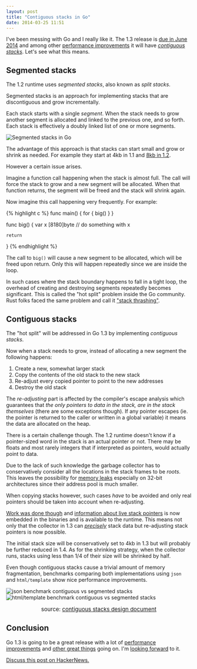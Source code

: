```yaml
---
layout: post
title: "Contiguous stacks in Go"
date: 2014-03-25 11:51
---
```


I've been messing with Go and I really like it. The 1.3 release is [due in June 2014](http://talks.golang.org/2014/go1.3.slide#2) and among other [performance improvements](https://docs.google.com/document/d/1s6MxBsLyBG45SRS60a-aM01DmZ4hD1nMzGAKdTopKGY/edit) it will have [*contiguous stacks*](http://golang.org/s/contigstacks). Let's see what this means.

## Segmented stacks

The 1.2 runtime uses *segmented stacks*, also known as *split stacks*.

Segmented stacks is an approach for implementing stacks that are discontiguous and grow incrementally.

Each stack starts with a single *segment*. When the stack needs to grow another segment is allocated and linked to the previous one, and so forth. Each stack is effectively a doubly linked list of one or more segments.

![Segmented stacks in Go](/assets/segmented-stacks.png)

The advantage of this approach is that stacks can start small and grow or shrink as needed. For example they start at 4kb in 1.1 and [8kb in 1.2](https://codereview.appspot.com/14317043/#ps6001).

However a certain issue arises.

Imagine a function call happening when the stack is almost full. The call will force the stack to grow and a new segment will be allocated. When that function returns, the segment will be freed and the stack will shrink again.

Now imagine this call happening very frequently. For example:

{% highlight c %}
func main() {
    for {
        big()
    }
}

func big() {
    var x [8180]byte
    // do something with x

    return
}
{% endhighlight %}

The call to `big()` will cause a new segment to be allocated, which will be freed upon return. Only this will happen repeatedly since we are inside the loop.

In such cases where the stack boundary happens to fall in a tight loop, the overhead of creating and destroying segments repeatedly becomes significant. This is called the "hot split" problem inside the Go community. Rust folks faced the same problem and call it ["stack thrashing"](https://mail.mozilla.org/pipermail/rust-dev/2013-November/006314.html).

## Contiguous stacks

The "hot split" will be addressed in Go 1.3 by implementing *contiguous stacks*.

Now when a stack needs to grow, instead of allocating a new segment the following happens:

1. Create a new, somewhat larger stack
2. Copy the contents of the old stack to the new stack
3. Re-adjust every copied pointer to point to the new addresses
4. Destroy the old stack

The *re-adjusting* part is affected by the compiler's escape analysis which guarantees that *the only pointers to data in the stack, are in the stack themselves* (there are some exceptions though). If any pointer escapes (ie. the pointer is returned to the caller or written in a global variable) it means the data are allocated on the heap.

There is a certain challenge though. The 1.2 runtime doesn't know if a pointer-sized word in the stack is an actual pointer or not. There may be floats and most rarely integers that if interpreted as pointers, would actually point to data.

Due to the lack of such knowledge the garbage collector has to conservatively consider all the locations in the stack frames to be *roots*. This leaves the possibility for [memory leaks](https://groups.google.com/forum/#!topic/golang-nuts/5BB4bnsJrvA) especially on 32-bit architectures since their address pool is much smaller.

When copying stacks however, such cases *have* to be avoided and only real pointers should be taken into account when re-adjusting.

[Work was done though](https://docs.google.com/document/d/1lyPIbmsYbXnpNj57a261hgOYVpNRcgydurVQIyZOz_o/pub) and [information about live stack pointers](https://docs.google.com/document/d/13v_u3UrN2pgUtPnH4y-qfmlXwEEryikFu0SQiwk35SA/pub) is now embedded in the binaries and is available to the runtime. This means not only that the collector in 1.3 can [*precisely*](http://talks.golang.org/2014/go1.3.slide#4) stack data but re-adjusting stack pointers is now possible.

The initial stack size will be conservatively set to 4kb in 1.3 but will probably be further reduced in 1.4. As for the shrinking strategy, when the collector runs, stacks using less than 1/4 of their size will be shrinked by half.

Even though contiguous stacks cause a trivial amount of memory fragmentation, benchmarks comparing both implementations using `json` and `html/template` show nice performance improvements.

![json benchmark contiguous vs segmented stacks](/assets/json-benchmark.png)
![html/template benchmark contiguous vs segmented stacks](/assets/html-benchmark.png)

<div style="text-align: center; font-size: 15px;">
  source: <a href="https://docs.google.com/document/d/1wAaf1rYoM4S4gtnPh0zOlGzWtrZFQ5suE8qr2sD8uWQ/pub" target="_blank">contiguous stacks design document</a>
</div>

## Conclusion

Go 1.3 is going to be a great release with a lot of [performance improvements](http://talks.golang.org/2014/go1.3.slide#7) and [other great things](http://talks.golang.org/2014/go1.3.slide#16) going on. I'm [looking forward](http://isgo1point3.outyet.org) to it.

[Discuss this post on HackerNews.](https://news.ycombinator.com/item?id=7473029)
